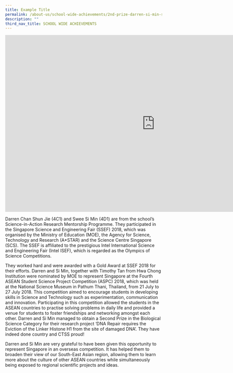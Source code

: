 ```yaml
---
title: Example Title
permalink: /about-us/school-wide-achievements/2nd-prize-darren-si-min-science-project-competition-2018
description: ""
third_nav_title: SCHOOL WIDE ACHIEVEMENTS
---
```



<iframe allowfullscreen="true" height="569" width="960" frameborder="0" src="https://docs.google.com/presentation/d/e/2PACX-1vTezXjKtSbFsmr-E7XirLIQjEmDmgMBjl8URwEIWh-OvIV7Dqgq2C7EF8pWUyoiDWOSaUmijGRtAn7A/embed?start=true&amp;loop=true&amp;delayms=3000"></iframe>

Darren Chan Shun Jie (4C1) and Swee Si Min (4D1) are from the school’s Science-in-Action Research Mentorship Programme. They participated in the Singapore Science and Engineering Fair (SSEF) 2018, which was organised by the Ministry of Education (MOE), the Agency for Science, Technology and Research (A\*STAR) and the Science Centre Singapore (SCS). The SSEF is affiliated to the prestigious Intel International Science and Engineering Fair (Intel ISEF), which is regarded as the Olympics of Science Competitions.  
  
They worked hard and were awarded with a Gold Award at SSEF 2018 for their efforts. Darren and Si Min, together with Timothy Tan from Hwa Chong Institution were nominated by MOE to represent Singapore at the Fourth ASEAN Student Science Project Competition (ASPC) 2018, which was held at the National Science Museum in Pathum Thani, Thailand, from 21 July to 27 July 2018. This competition aimed to encourage students in developing skills in Science and Technology such as experimentation, communication and innovation. Participating in this competition allowed the students in the ASEAN countries to practise solving problems in daily life and provided a venue for students to foster friendships and networking amongst each other. Darren and Si Min managed to obtain a Second Prize in the Biological Science Category for their research project ‘DNA Repair requires the Eviction of the Linker Histone H1 from the site of damaged DNA’. They have indeed done country and CTSS proud!  
  
Darren and Si Min are very grateful to have been given this opportunity to represent Singapore in an overseas competition. It has helped them to broaden their view of our South-East Asian region, allowing them to learn more about the culture of other ASEAN countries while simultaneously being exposed to regional scientific projects and ideas.
